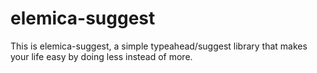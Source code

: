 # elemica-suggest

This is elemica-suggest, a simple typeahead/suggest library that makes your life easy by doing less
instead of more.
